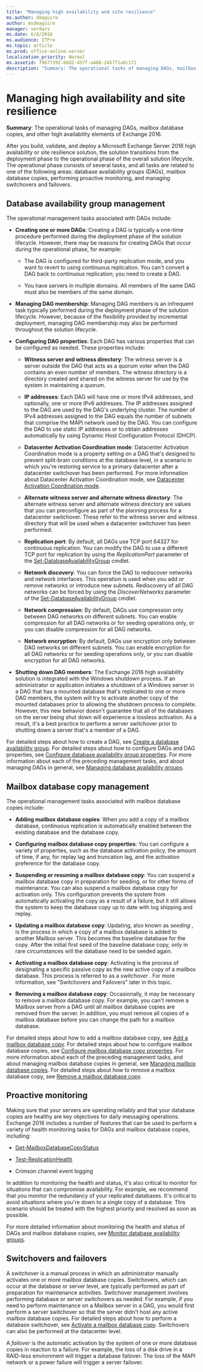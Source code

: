 ```yaml
---
title: "Managing high availability and site resilience"
ms.author: dmaguire
author: msdmaguire
manager: serdars
ms.date: 6/8/2018
ms.audience: ITPro
ms.topic: article
ms.prod: office-online-server
localization_priority: Normal
ms.assetid: f9677392-88d2-457f-a488-245771a8c1f2
description: "Summary: The operational tasks of managing DAGs, mailbox database copies, and other high availability elements of Exchange 2016."
---
```


# Managing high availability and site resilience

 **Summary**: The operational tasks of managing DAGs, mailbox database copies, and other high availability elements of Exchange 2016.
  
After you build, validate, and deploy a Microsoft Exchange Server 2016 high availability or site resilience solution, the solution transitions from the deployment phase to the operational phase of the overall solution lifecycle. The operational phase consists of several tasks, and all tasks are related to one of the following areas: database availability groups (DAGs), mailbox database copies, performing proactive monitoring, and managing switchovers and failovers.
  
## Database availability group management
<a name="Da"> </a>

The operational management tasks associated with DAGs include:
  
- **Creating one or more DAGs**: Creating a DAG is typically a one-time procedure performed during the deployment phase of the solution lifecycle. However, there may be reasons for creating DAGs that occur during the operational phase, for example:
    
  - The DAG is configured for third-party replication mode, and you want to revert to using continuous replication. You can't convert a DAG back to continuous replication; you need to create a DAG.
    
  - You have servers in multiple domains. All members of the same DAG must also be members of the same domain.
    
- **Managing DAG membership**: Managing DAG members is an infrequent task typically performed during the deployment phase of the solution lifecycle. However, because of the flexibility provided by incremental deployment, managing DAG membership may also be performed throughout the solution lifecycle.
    
- **Configuring DAG properties**: Each DAG has various properties that can be configured as needed. These properties include:
    
  - **Witness server and witness directory**: The witness server is a server outside the DAG that acts as a quorum voter when the DAG contains an even number of members. The witness directory is a directory created and shared on the witness server for use by the system in maintaining a quorum.
    
  - **IP addresses**: Each DAG will have one or more IPv4 addresses, and optionally, one or more IPv6 addresses. The IP addresses assigned to the DAG are used by the DAG's underlying cluster. The number of IPv4 addresses assigned to the DAG equals the number of subnets that comprise the MAPI network used by the DAG. You can configure the DAG to use static IP addresses or to obtain addresses automatically by using Dynamic Host Configuration Protocol (DHCP).
    
  - **Datacenter Activation Coordination mode**: Datacenter Activation Coordination mode is a property setting on a DAG that's designed to prevent split-brain conditions at the database level, in a scenario in which you're restoring service to a primary datacenter after a datacenter switchover has been performed. For more information about Datacenter Activation Coordination mode, see [Datacenter Activation Coordination mode](../../high-availability/dags/dac-mode.md).
    
  - **Alternate witness server and alternate witness directory**: The alternate witness server and alternate witness directory are values that you can preconfigure as part of the planning process for a datacenter switchover. These refer to the witness server and witness directory that will be used when a datacenter switchover has been performed.
    
  - **Replication port**: By default, all DAGs use TCP port 64327 for continuous replication. You can modify the DAG to use a different TCP port for replication by using the  _ReplicationPort_ parameter of the [Set-DatabaseAvailabilityGroup](http://technet.microsoft.com/library/4353c3ab-75b7-485e-89ae-d4b09b44b646.aspx) cmdlet. 
    
  - **Network discovery**: You can force the DAG to rediscover networks and network interfaces. This operation is used when you add or remove networks or introduce new subnets. Rediscovery of all DAG networks can be forced by using the  _DiscoverNetworks_ parameter of the [Set-DatabaseAvailabilityGroup](http://technet.microsoft.com/library/4353c3ab-75b7-485e-89ae-d4b09b44b646.aspx) cmdlet. 
    
  - **Network compression**: By default, DAGs use compression only between DAG networks on different subnets. You can enable compression for all DAG networks or for seeding operations only, or you can disable compression for all DAG networks.
    
  - **Network encryption**: By default, DAGs use encryption only between DAG networks on different subnets. You can enable encryption for all DAG networks or for seeding operations only, or you can disable encryption for all DAG networks.
    
- **Shutting down DAG members**: The Exchange 2016 high availability solution is integrated with the Windows shutdown process. If an administrator or application initiates a shutdown of a Windows server in a DAG that has a mounted database that's replicated to one or more DAG members, the system will try to activate another copy of the mounted databases prior to allowing the shutdown process to complete. However, this new behavior doesn't guarantee that all of the databases on the server being shut down will experience a lossless activation. As a result, it's a best practice to perform a server switchover prior to shutting down a server that's a member of a DAG.
    
For detailed steps about how to create a DAG, see [Create a database availability group](create-dags.md). For detailed steps about how to configure DAGs and DAG properties, see [Configure database availability group properties](configure-dag-properties.md). For more information about each of the preceding management tasks, and about managing DAGs in general, see [Managing database availability groups](http://technet.microsoft.com/library/4abde67b-4995-4a57-894f-ba76aa72341c.aspx).
  
## Mailbox database copy management
<a name="Ma"> </a>

The operational management tasks associated with mailbox database copies include:
  
- **Adding mailbox database copies**: When you add a copy of a mailbox database, continuous replication is automatically enabled between the existing database and the database copy.
    
- **Configuring mailbox database copy properties**: You can configure a variety of properties, such as the database activation policy, the amount of time, if any, for replay lag and truncation lag, and the activation preference for the database copy.
    
- **Suspending or resuming a mailbox database copy**: You can suspend a mailbox database copy in preparation for seeding, or for other forms of maintenance. You can also suspend a mailbox database copy for activation only. This configuration prevents the system from automatically activating the copy as a result of a failure, but it still allows the system to keep the database copy up to date with log shipping and replay.
    
- **Updating a mailbox database copy**: Updating, also known as  *seeding*  , is the process in which a copy of a mailbox database is added to another Mailbox server. This becomes the baseline database for the copy. After the initial first seed of the baseline database copy, only in rare circumstances will the database need to be seeded again. 
    
- **Activating a mailbox database copy**: Activating is the process of designating a specific passive copy as the new active copy of a mailbox database. This process is referred to as a  *switchover*  . For more information, see "Switchovers and Failovers" later in this topic. 
    
- **Removing a mailbox database copy**: Occasionally, it may be necessary to remove a mailbox database copy. For example, you can't remove a Mailbox server from a DAG until all mailbox database copies are removed from the server. In addition, you must remove all copies of a mailbox database before you can change the path for a mailbox database.
    
For detailed steps about how to add a mailbox database copy, see [Add a mailbox database copy](add-db-copies.md). For detailed steps about how to configure mailbox database copies, see [Configure mailbox database copy properties](configure-db-properties.md). For more information about each of the preceding management tasks, and about managing mailbox database copies in general, see [Managing mailbox database copies](http://technet.microsoft.com/library/06df16b4-f209-4d3a-8c68-0805c745f9b2.aspx). For detailed steps about how to remove a mailbox database copy, see [Remove a mailbox database copy](remove-db-copies.md).
  
## Proactive monitoring
<a name="Pr"> </a>

Making sure that your servers are operating reliably and that your database copies are healthy are key objectives for daily messaging operations. Exchange 2016 includes a number of features that can be used to perform a variety of health monitoring tasks for DAGs and mailbox database copies, including:
  
- [Get-MailboxDatabaseCopyStatus](http://technet.microsoft.com/library/6ad690fb-3a23-41d4-b19d-666b34e62b26.aspx)
    
- [Test-ReplicationHealth](http://technet.microsoft.com/library/da55fa0f-e100-44b1-b9b4-bf14e55a5b4d.aspx)
    
- Crimson channel event logging
    
In addition to monitoring the health and status, it's also critical to monitor for situations that can compromise availability. For example, we recommend that you monitor the redundancy of your replicated databases. It's critical to avoid situations where you're down to a single copy of a database. This scenario should be treated with the highest priority and resolved as soon as possible.
  
For more detailed information about monitoring the health and status of DAGs and mailbox database copies, see [Monitor database availability groups](monitor-dags.md).
  
## Switchovers and failovers
<a name="Sw"> </a>

A  *switchover*  is a manual process in which an administrator manually activates one or more mailbox database copies. Switchovers, which can occur at the database or server level, are typically performed as part of preparation for maintenance activities. Switchover management involves performing database or server switchovers as needed. For example, if you need to perform maintenance on a Mailbox server in a DAG, you would first perform a server switchover so that the server didn't host any active mailbox database copies. For detailed steps about how to perform a database switchover, see [Activate a mailbox database copy](activate-db-copies.md). Switchovers can also be performed at the datacenter level.
  
A  *failover*  is the automatic activation by the system of one or more database copies in reaction to a failure. For example, the loss of a disk drive in a RAID-less environment will trigger a database failover. The loss of the MAPI network or a power failure will trigger a server failover. 
  

